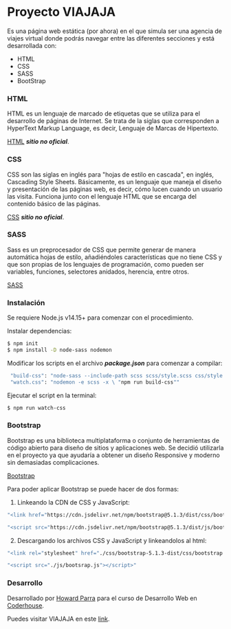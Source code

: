 # Proyecto VIAJAJA

Es una página web estática (por ahora) en el que simula ser una agencia de viajes virtual donde podrás navegar entre las diferentes secciones y está desarrollada con:

- HTML
- CSS
- SASS
- BootStrap

### HTML
HTML es un lenguaje de marcado de etiquetas que se utiliza para el desarrollo de páginas de Internet. Se trata de la siglas que corresponden a HyperText Markup Language, es decir, Lenguaje de Marcas de Hipertexto.

[HTML](https://www.w3schools.com/html/) ***sitio no oficial***.

### CSS
CSS son las siglas en inglés para "hojas de estilo en cascada", en inglés, Cascading Style Sheets. Básicamente, es un lenguaje que maneja el diseño y presentación de las páginas web, es decir, cómo lucen cuando un usuario las visita. Funciona junto con el lenguaje HTML que se encarga del contenido básico de las páginas.

[CSS](https://www.w3schools.com/css/) ***sitio no oficial***.

### SASS
Sass es un preprocesador de CSS que permite generar de manera automática hojas de estilo, añadiéndoles características que no tiene CSS y que son propias de los lenguajes de programación, como pueden ser variables, funciones, selectores anidados, herencia, entre otros.

[SASS](https://sass-lang.com/)

### Instalación
Se requiere Node.js v14.15+ para comenzar con el procedimiento.

Instalar dependencias:

```sh
$ npm init 
$ npm install -D node-sass nodemon
```
Modificar los scripts en el archivo ***package.json*** para comenzar a compilar:

```sh
 "build-css": "node-sass --include-path scss scss/style.scss css/style.css",
 "watch.css": "nodemon -e scss -x \ "npm run build-css""
```

Ejecutar el script en la terminal:

```sh
$ npm run watch-css
```

### Bootstrap
Bootstrap es una biblioteca multiplataforma o conjunto de herramientas de código abierto para diseño de sitios y aplicaciones web. Se decidió utilizarla en el proyecto ya que ayudaría a obtener un diseño Responsive y moderno sin demasiadas complicaciones.

[Bootstrap](https://getbootstrap.com/)

Para poder aplicar Bootstrap se puede hacer de dos formas:

1. Linkeando la CDN de CSS y JavaScript:

```sh
"<link href="https://cdn.jsdelivr.net/npm/bootstrap@5.1.3/dist/css/bootstrap.min.css" rel="stylesheet" integrity="sha384-1BmE4kWBq78iYhFldvKuhfTAU6auU8tT94WrHftjDbrCEXSU1oBoqyl2QvZ6jIW3" crossorigin="anonymous">"

"<script src="https://cdn.jsdelivr.net/npm/bootstrap@5.1.3/dist/js/bootstrap.bundle.min.js" integrity="sha384-ka7Sk0Gln4gmtz2MlQnikT1wXgYsOg+OMhuP+IlRH9sENBO0LRn5q+8nbTov4+1p" crossorigin="anonymous"></script>"
```
2. Descargando los archivos CSS y JavaScript y linkeandolos al html:

```sh
"<link rel="stylesheet" href="./css/bootstrap-5.1.3-dist/css/bootstrap.css">"

"<script src="./js/bootsrap.js"></script>"
```

### Desarrollo

Desarrollado por [Howard Parra](https://github.com/hparra07) para el curso de Desarrollo Web en [Coderhouse](https://www.coderhouse.com/).

Puedes visitar VIAJAJA en este [link](https://hparra07.github.io/miProyecto/).
